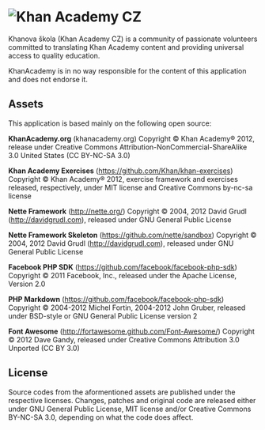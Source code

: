 ![Khan Academy CZ](http://khanovaskola.cz/images/header.png)
===============

Khanova škola (Khan Academy CZ) is a community of passionate volunteers committed to translating Khan Academy content and providing universal access to quality education.

KhanAcademy is in no way responsible for the content of this application and does not endorse it.

Assets
------

This application is based mainly on the following open source:

**KhanAcademy.org** (khanacademy.org) Copyright © Khan Academy® 2012, release under Creative Commons Attribution-NonCommercial-ShareAlike 3.0 United States (CC BY-NC-SA 3.0)

**Khan Academy Exercises** (https://github.com/Khan/khan-exercises) Copyright © Khan Academy® 2012, exercise framework and exercises released, respectively, under MIT license and Creative Commons by-nc-sa license

**Nette Framework** (http://nette.org/) Copyright © 2004, 2012 David Grudl (http://davidgrudl.com), released under GNU General Public License

**Nette Framework Skeleton** (https://github.com/nette/sandbox) Copyright © 2004, 2012 David Grudl (http://davidgrudl.com), released under GNU General Public License

**Facebook PHP SDK** (https://github.com/facebook/facebook-php-sdk) Copyright © 2011 Facebook, Inc., released under the Apache License, Version 2.0 

**PHP Markdown** (https://github.com/facebook/facebook-php-sdk) Copyright © 2004-2012 Michel Fortin, 2004-2012 John Gruber, released under BSD-style or GNU General Public License version 2

**Font Awesome** (http://fortawesome.github.com/Font-Awesome/) Copyright © 2012 Dave Gandy, released under Creative Commons Attribution 3.0 Unported (CC BY 3.0)

License
-------

Source codes from the aformentioned assets are published under the respective licenses. Changes, patches and original code are released either under GNU General Public License, MIT license and/or Creative Commons BY-NC-SA 3.0, depending on what the code does affect.
